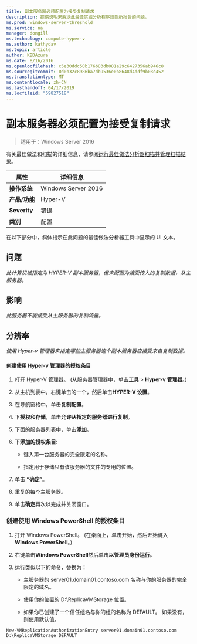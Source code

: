 ```yaml
---
title: 副本服务器必须配置为接受复制请求
description: 提供说明来解决此最佳实践分析程序规则所报告的问题。
ms.prod: windows-server-threshold
ms.service: na
manager: dongill
ms.technology: compute-hyper-v
ms.author: kathydav
ms.topic: article
author: KBDAzure
ms.date: 8/16/2016
ms.openlocfilehash: c5e30ddc50b176b83db081a29c6427356ab946c8
ms.sourcegitcommit: 0d0b32c8986ba7db9536e0b8648d4ddf9b03e452
ms.translationtype: MT
ms.contentlocale: zh-CN
ms.lasthandoff: 04/17/2019
ms.locfileid: "59827518"
---
```

# <a name="a-replica-server-must-be-configured-to-accept-replication-requests"></a>副本服务器必须配置为接受复制请求

>适用于：Windows Server 2016

有关最佳做法和扫描的详细信息，请参阅[运行最佳做法分析器扫描并管理扫描结果](https://go.microsoft.com/fwlink/p/?LinkID=223177)。  
  
|属性|详细信息|
|-|-|  
|**操作系统**|Windows Server 2016|  
|**产品/功能**|Hyper-V|  
|**Severity**|错误|  
|**类别**|配置|  
  
在以下部分中，斜体指示在此问题的最佳做法分析器工具中显示的 UI 文本。
  
## <a name="issue"></a>问题  
*此计算机被指定为 HYPER-V 副本服务器，但未配置为接受传入的复制数据，从主服务器。*  
  
## <a name="impact"></a>影响  
*此服务器不能接受从主服务器的复制流量。*  
  
## <a name="resolution"></a>分辨率  
*使用 Hyper-v 管理器来指定哪些主服务器这个副本服务器应接受来自复制数据。*  
  
#### <a name="create-authorization-entries-using-hyper-v-manager"></a>创建使用 Hyper-v 管理器的授权条目  
  
1.  打开 Hyper-V 管理器。 (从服务器管理器中，单击**工具** > **Hyper-v 管理器**。)  
  
2.  从主机列表中，右键单击的一个，然后单击**HYPER-V 设置**。  
  
3.  在导航窗格中，单击**复制配置**。  
  
4.  下**授权和存储**，单击**允许从指定的服务器进行复制**。  
  
5.  下面的服务器列表中，单击**添加**。  
  
6.  下**添加的授权条目**:  
  
    -   键入第一台服务器的完全限定的名称。  
  
    -   指定用于存储只有该服务器的文件的专用的位置。  
  
7.  单击 **“确定”**。  
  
8.  重复的每个主服务器。  
  
9. 单击**确定**再次以完成并关闭窗口。  
  
### <a name="create-authorization-entries-using-windows-powershell"></a>创建使用 Windows PowerShell 的授权条目  
  
1.  打开 Windows PowerShell。 (在桌面上，单击开始，然后开始键入**Windows PowerShell**。)  
  
2.  右键单击**Windows PowerShell**然后单击**以管理员身份运行**。  
  
3.  运行类似以下的命令，替换为：  
  
    -   主服务器的 server01.domain01.contoso.com 名称与你的服务器的完全限定的域名。  
  
    -   使用你的位置的 D:\ReplicaVMStorage 位置。  
  
    -   如果你已创建了一个信任组名与你的组的名称为 DEFAULT。 如果没有，则使用默认值。  
  
```  
New-VMReplicationAuthorizationEntry server01.domain01.contoso.com D:\ReplicaVMStorage DEFAULT  
```  
  


